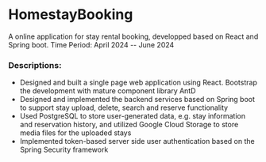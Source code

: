 # HomestayBooking
A online application for stay rental booking, developped based on React and Spring boot.
Time Period: April 2024 -- June 2024
### Descriptions: 
- Designed and built a single page web application using React. Bootstrap the development with mature component library AntD
- Designed and implemented the backend services based on Spring boot to support stay upload, delete, search and reserve functionality
- Used PostgreSQL to store user-generated data, e.g. stay information and reservation history, and utilized Google Cloud Storage to store media files for the uploaded stays
- Implemented token-based server side user authentication based on the Spring Security framework
